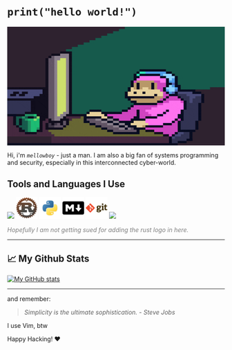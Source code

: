 # `print("hello world!")`

<img align="center" alt="GIF" src="./images/coding.gif" width="100%" height="275" />

Hi, i'm _`mellowboy`_ - just a man.
I am also a big fan of systems programming and security, especially in this interconnected cyber-world.

## Tools and Languages I Use

<code><img height="50" src="https://raw.githubusercontent.com/Benio101/cpp-logo/master/cpp_logo.png"></code>
<code><img height="50" src="https://raw.githubusercontent.com/graydon/rust-www/gh-pages/logos/rust-logo-256x256.png"></code>
<code><img height="50" src="https://raw.githubusercontent.com/github/explore/80688e429a7d4ef2fca1e82350fe8e3517d3494d/topics/python/python.png"></code>
<code><img height="50" src="https://raw.githubusercontent.com/github/explore/80688e429a7d4ef2fca1e82350fe8e3517d3494d/topics/markdown/markdown.png"></code>
<code><img height="50" src="https://raw.githubusercontent.com/github/explore/80688e429a7d4ef2fca1e82350fe8e3517d3494d/topics/git/git.png"></code>
<code><img height="50" src="https://raw.githubusercontent.com/github/explore/80688e429a7d4ef2fca1e82350fe8e3517d3494d/topics/nmap/nmap.png"></code>

*<p style="color: grey;">Hopefully I am not getting sued for adding the rust logo in here.</p>*

---

## 📈 My Github Stats

[![My GitHub stats](https://github-readme-stats.vercel.app/api?username=mellowboyXD&show_icons=true&theme=dark)](https://github.com/anuraghazra/github-readme-stats)

---

and remember:

> _Simplicity is the ultimate sophistication. - Steve Jobs_

I use Vim, btw

Happy Hacking! ❤️
